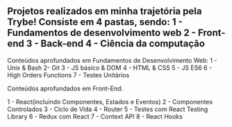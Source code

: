 Projetos realizados em minha trajetória pela Trybe!
Consiste em 4 pastas, sendo:
1 - Fundamentos de desenvolvimento web
2 - Front-end
3 - Back-end 
4 - Ciência da computação
--------------------------------------------
Conteúdos aprofundados em Fundamentos de Desenvolvimento Web:
1 - Unix & Bash
2- Git
3 - JS básico & DOM
4 - HTML & CSS
5 - JS ES6
6 - High Orders Functions
7 - Testes Unitários

Conteúdos aprofundados em Front-End:

1 - React(incluindo Componentes, Estados e Eventos)
2 - Componentes Controlados
3 - Ciclo de Vida
4 - Router
5 - Testes com React Testing Library
6 - Redux com React
7 - Context API
8 - React Hooks
